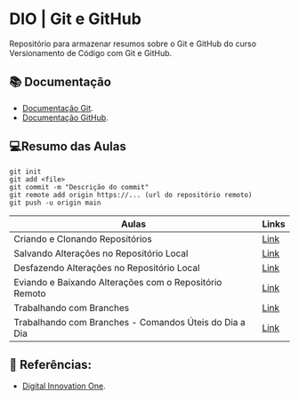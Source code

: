 # DIO | Git e GitHub

Repositório para armazenar resumos sobre o Git e GitHub 
do curso Versionamento de Código com Git e GitHub.

## 📚 Documentação
- [Documentação Git](https://git-scm.com/doc).
- [Documentação GitHub](https://docs.github.com/pt).

## 💻Resumo das Aulas

```
git init
git add <file>
git commit -m "Descrição do commit"
git remote add origin https://... (url do repositório remoto)
git push -u origin main

```

| Aulas | Links |
|------|--------|
Criando e Clonando Repositórios | [Link](https://web.dio.me/course/versionamento-de-codigo-com-git-e-github/learning/a377a00b-461c-4ab0-8258-3addd2fef14c?back=/track/santander-2024-backend-com-java&tab=undefined&moduleId=undefined)
Salvando Alterações no Repositório Local | [Link](https://web.dio.me/course/versionamento-de-codigo-com-git-e-github/learning/599dd3dd-d189-474f-a55c-22f37b4472da?back=/track/santander-2024-backend-com-java&tab=undefined&moduleId=undefined)
Desfazendo Alterações no Repositório Local | [Link](https://web.dio.me/course/versionamento-de-codigo-com-git-e-github/learning/3f9f2336-6fd5-44cb-ba39-d1a4f6448023?back=/track/santander-2024-backend-com-java&tab=undefined&moduleId=undefined)
Eviando e Baixando Alterações com o Repositório Remoto | [Link](https://web.dio.me/course/versionamento-de-codigo-com-git-e-github/learning/dd17c56e-2327-493c-942a-358a49a26549?back=/track/santander-2024-backend-com-java&tab=undefined&moduleId=undefined)
Trabalhando com Branches | [Link](https://web.dio.me/course/versionamento-de-codigo-com-git-e-github/learning/2c7fd2b1-e7c4-4947-9b07-ffcbfb4bd689?back=/track/santander-2024-backend-com-java&tab=undefined&moduleId=undefined)
Trabalhando com Branches - Comandos Úteis do Dia a Dia | [Link](https://web.dio.me/course/versionamento-de-codigo-com-git-e-github/learning/80018fab-daac-4917-8527-a6be2e0c3cf0?back=/track/santander-2024-backend-com-java&tab=undefined&moduleId=undefined)

## 🔎 Referências:
- [Digital Innovation One](https://www.dio.me/).
